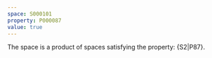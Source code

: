 ```yaml
---
space: S000101
property: P000087
value: true
---
```


The space is a product of spaces satisfying the property: {S2|P87}.

